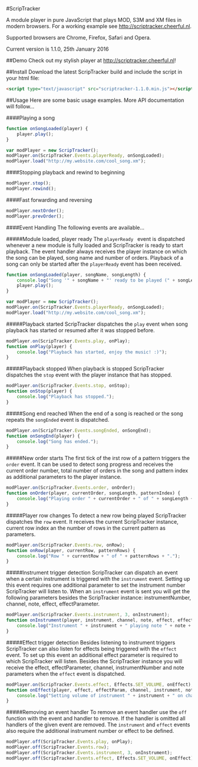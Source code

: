 #ScripTracker

A module player in pure JavaScript that plays MOD, S3M and XM files in modern browsers. For a working example see http://scriptracker.cheerful.nl.

Supported browsers are Chrome, Firefox, Safari and Opera.

Current version is 1.1.0, 25th January 2016

##Demo
Check out my stylish player at http://scriptracker.cheerful.nl!

##Install
Download the latest ScripTracker build and include the script in your html file:
```html
<script type="text/javascript" src="scriptracker-1.1.0.min.js"></script>
```

##Usage
Here are some basic usage examples. More API documentation will follow...

####Playing a song
```javascript
function onSongLoaded(player) {
    player.play();
}

var modPlayer = new ScripTracker();
modPlayer.on(ScripTracker.Events.playerReady, onSongLoaded);
modPlayer.load("http://my.website.com/cool_song.xm");
```

####Stopping playback and rewind to beginning
```javascript
modPlayer.stop();
modPlayer.rewind();
```

####Fast forwarding and reversing
```javascript
modPlayer.nextOrder();
modPlayer.prevOrder();
```

####Event Handling
The following events are available...

#####Module loaded, player ready
The ```playerReady ``` event is dispatched whenever a new module is fully loaded and ScripTracker is ready to start playback. The event handler always receives the player instance on which the song can be played, song name and number of orders. Playback of a song can only be started after the ```playerReady``` event has been received.
```javascript
function onSongLoaded(player, songName, songLength) {
    console.log("Song '" + songName + "' ready to be played (" + songLength + " orders).");
    player.play();
}

var modPlayer = new ScripTracker();
modPlayer.on(ScripTracker.Events.playerReady, onSongLoaded);
modPlayer.load("http://my.website.com/cool_song.xm");
```

#####Playback started
ScripTracker dispatches the ```play``` event when song playback has started or resumed after it was stopped before.
```javascript
modPlayer.on(ScripTracker.Events.play, onPlay);
function onPlay(player) {
    console.log("Playback has started, enjoy the music! :)");
}
```

#####Playback stopped
When playback is stopped ScripTracker dispatches the ```stop``` event with the player instance that has stopped.
```javascript
modPlayer.on(ScripTracker.Events.stop, onStop);
function onStop(player) {
    console.log("Playback has stopped.");
}
```

#####Song end reached
When the end of a song is reached or the song repeats the ```songEnded``` event is dispatched.
```javascript
modPlayer.on(ScripTracker.Events.songEnded, onSongEnd);
function onSongEnd(player) {
    console.log("Song has ended.");
}
```

#####New order starts
The first tick of the irst row of a pattern triggers the ```order``` event. It can be used to detect song progress and receives the current order number, total number of orders in the song and pattern index as additional parameters to the player instance.
```javascript
modPlayer.on(ScripTracker.Events.order, onOrder);
function onOrder(player, currentOrder, songLength, patternIndex) {
    console.log("Playing order " + currentOrder + " of " + songLength + " (Pattern " + patternndex + ").");
}
```

#####Player row changes
To detect a new row being played ScripTracker dispatches the ```row``` event. It receives the current ScripTracker instance, current row index an the number of rows in the current pattern as parameters.
```javascript
modPlayer.on(ScripTracker.Events.row, onRow);
function onRow(player, currentRow, patternRows) {
    console.log("Row " + currentRow + " of " + patternRows + ".");
}
```

#####Instrument trigger detection
ScripTracker can dispatch an event when a certain instrument is triggered with the ```instrument``` event. Setting up this event requires one additional parameter to set the instrument number ScripTracker will listen to. When an ```instrument``` event is sent you will get the following parameters besides the ScripTracker instance: instrumentNumber, channel, note, effect, effectParameter.
```javascript
modPlayer.on(ScripTracker.Events.instrument, 3, onInstrument);
function onInstrument(player, instrument, channel, note, effect, effectParam) {
    console.log("Instrument " + instrument + " playing note " + note + " on channel " + channel + ".");
}
```

#####Effect trigger detection
Besides listening to instrument triggers ScripTracker can also listen for effects being triggered with the ```effect``` event. To set up this event an additional effect parameter is required to which ScripTracker will listen. Besides the ScripTracker instance you will receive the effect, effectParameter, channel, instrumentNumber and note parameters when the ```effect``` event is dispatched.
```javascript
modPlayer.on(ScripTracker.Events.effect, Effects.SET_VOLUME, onEffect);
function onEffect(player, effect, effectParam, channel, instrument, note) {
    console.log("Setting volume of instrument " + instrument + " on channel " + channel + " to " + effectParam + ".");
}
```

#####Removing an event handler
To remove an event handler use the ```off``` function with the event and handler to remove. If the handler is omitted all handlers of the given event are removed. The ```instrument``` and ```effect``` events also require the additional instrument number or effect to be defined.
```javascript
modPlayer.off(ScripTracker.Events.play, onPlay);
modPlayer.off(ScripTracker.Events.row);
modPlayer.off(ScripTracker.Events.instrument, 3, onInstrument);
modPlayer.off(ScripTracker.Events.effect, Effects.SET_VOLUME, onEffect);
```
